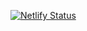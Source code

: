 
[![Netlify Status](https://api.netlify.com/api/v1/badges/dfcb1bdf-cb88-4c4d-a1e8-f4d57e406428/deploy-status)](https://app.netlify.com/sites/gleaming-tapioca-034027/deploys)

